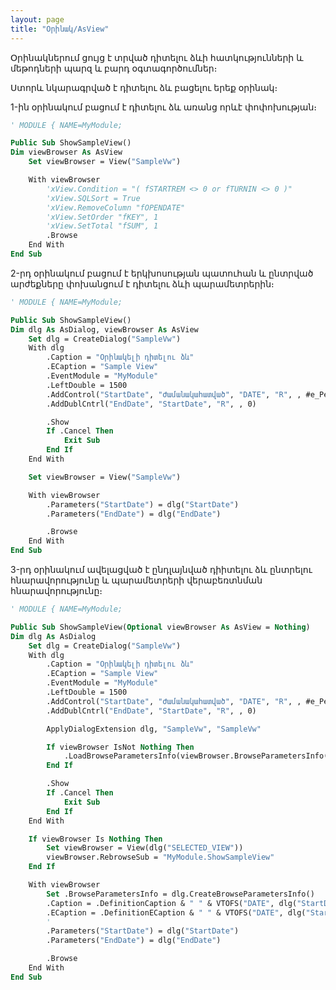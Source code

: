 ```yaml
---
layout: page
title: "Օրինակ/AsView"
---
```


Օրինակներում ցույց է տրված դիտելու ձևի հատկությունների և մեթոդների պարզ և բարդ օգտագործումներ։

Ստորև նկարագրված է դիտելու ձև բացելու երեք օրինակ։

1-ին օրինակում բացում է դիտելու ձև առանց որևէ փոփոխության։

``` vb
' MODULE { NAME=MyModule;

Public Sub ShowSampleView()
Dim viewBrowser As AsView
    Set viewBrowser = View("SampleVw")

	With viewBrowser
        'xView.Condition = "( fSTARTREM <> 0 or fTURNIN <> 0 )"
        'xView.SQLSort = True
        'xView.RemoveColumn "fOPENDATE"
        'xView.SetOrder "fKEY", 1
        'xView.SetTotal "fSUM", 1
		.Browse
	End With
End Sub
```

2-րդ օրինակում բացում է երկխոսության պատուհան և ընտրված արժեքները փոխանցում է դիտելու ձևի պարամետրերին։ 


``` vb
' MODULE { NAME=MyModule;

Public Sub ShowSampleView()
Dim dlg As AsDialog, viewBrowser As AsView
	Set dlg = CreateDialog("SampleVw")
	With dlg
		.Caption = "Օրինակելի դիտելու ձև"
		.ECaption = "Sample View"
		.EventModule = "MyModule"
		.LeftDouble = 1500
		.AddControl("StartDate", "Ժամանակահատված", "DATE", "R", , #e_Period, 0)
		.AddDublCntrl("EndDate", "StartDate", "R", , 0)

		.Show
		If .Cancel Then
			Exit Sub
		End If
	End With

    Set viewBrowser = View("SampleVw")

	With viewBrowser
		.Parameters("StartDate") = dlg("StartDate")
		.Parameters("EndDate") = dlg("EndDate")

		.Browse
	End With
End Sub
```

3-րդ օրինակում ավելացված է ընդլայնված դիիտելու ձև ընտրելու հնարավորությունը և պարամետրերի վերաբեռտնման հնարավորությունը։


``` vb
' MODULE { NAME=MyModule;

Public Sub ShowSampleView(Optional viewBrowser As AsView = Nothing)
Dim dlg As AsDialog
	Set dlg = CreateDialog("SampleVw")
	With dlg
		.Caption = "Օրինակելի դիտելու ձև"
		.ECaption = "Sample View"
		.EventModule = "MyModule"
		.LeftDouble = 1500
		.AddControl("StartDate", "Ժամանակահատված", "DATE", "R", , #e_Period, 0)
		.AddDublCntrl("EndDate", "StartDate", "R", , 0)

		ApplyDialogExtension dlg, "SampleVw", "SampleVw"

		If viewBrowser IsNot Nothing Then
			.LoadBrowseParametersInfo(viewBrowser.BrowseParametersInfo())
		End If

		.Show
		If .Cancel Then
			Exit Sub
		End If
	End With

	If viewBrowser Is Nothing Then
		Set viewBrowser = View(dlg("SELECTED_VIEW"))
		viewBrowser.RebrowseSub = "MyModule.ShowSampleView"
	End If

	With viewBrowser
		Set .BrowseParametersInfo = dlg.CreateBrowseParametersInfo()
		.Caption = .DefinitionCaption & " " & VTOFS("DATE", dlg("StartDate")) & " - " & VTOFS("DATE", dlg("EndDate"))
		.ECaption = .DefinitionECaption & " " & VTOFS("DATE", dlg("StartDate")) & " - " & VTOFS("DATE", dlg("EndDate"))
		'
		.Parameters("StartDate") = dlg("StartDate")
		.Parameters("EndDate") = dlg("EndDate")

		.Browse
	End With
End Sub
```

